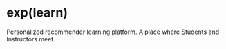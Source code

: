 # exp(learn)

Personalized recommender learning platform. A place where Students and Instructors meet. 


